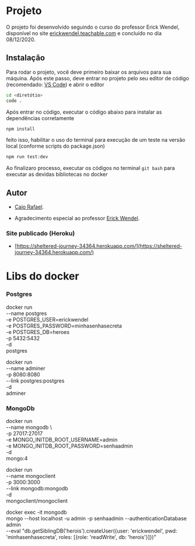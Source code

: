 # Projeto

O projeto foi desenvolvido seguindo o curso do professor Erick Wendel, disponível no site [erickwendel.teachable.com](https://erickwendel.teachable.com/) e concluído no dia 08/12/2020.

## Instalação

Para rodar o projeto, você deve primeiro baixar os arquivos para sua máquina. Após este passo, deve entrar no projeto pelo seu editor de código (recomendado: [VS Code](https://code.visualstudio.com/)) e abrir o editor

```bash
cd <diretótio>
code .
```

Após entrar no código, executar o código abaixo para instalar as dependências corretamente

```bash
npm install
```

feito isso, habilitar o uso do terminal para execução de um teste na versão local (conforme scripts do package.json)

```bash
npm run test:dev
```

Ao finalizaro processo, executar os códigos no terminal ```git bash``` para executar as devidas bibliotecas no docker

## Autor
- [Caio Rafael](https://github.com/kaioso20).

- Agradecimento especial ao professor [Erick Wendel](https://github.com/erickwendel).

### Site publicado (Heroku)
- [https://sheltered-journey-34364.herokuapp.com/](https://sheltered-journey-34364.herokuapp.com/)

# Libs do docker
### Postgres
docker run \
    --name postgres \
    -e POSTGRES_USER=erickwendel \
    -e POSTGRES_PASSWORD=minhasenhasecreta \
    -e POSTGRES_DB=heroes \
    -p 5432:5432 \
    -d \
    postgres

docker run \
    --name adminer \
    -p 8080:8080 \
    --link postgres:postgres \
    -d \
    adminer

### MongoDb
docker run \
    --name mongodb \     
    -p 27017:27017 \
    -e MONGO_INITDB_ROOT_USERNAME=admin \
    -e MONGO_INITDB_ROOT_PASSWORD=senhaadmin \
    -d \
    mongo:4

docker run \
    --name mongoclient \
    -p 3000:3000 \
    --link mongodb:mongodb \
    -d \
    mongoclient/mongoclient

docker exec -it mongodb \
    mongo --host localhost -u admin -p senhaadmin --authenticationDatabase admin \
    --eval "db.getSiblingDB('herois').createUser({user: 'erickwendel', pwd: 'minhasenhasecreta', roles: [{role: 'readWrite', db: 'herois'}]})"
 